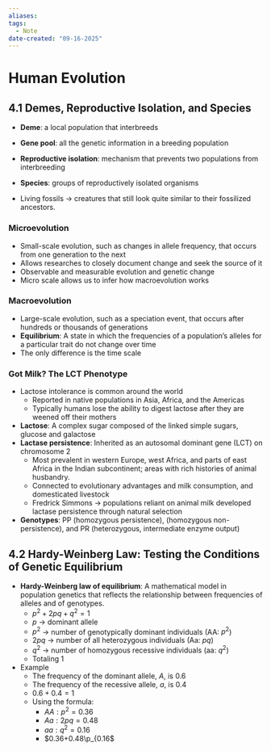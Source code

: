 ```yaml
---
aliases:
tags:
  - Note
date-created: "09-16-2025"
---
```

# Human Evolution

## 4.1 Demes, Reproductive Isolation, and Species
- **Deme**: a local population that interbreeds
- **Gene pool**: all the genetic information in a breeding population
- **Reproductive isolation**: mechanism that prevents two populations from interbreeding
- **Species**: groups of reproductively isolated organisms

- Living fossils → creatures that still look quite similar to their fossilized ancestors.

### Microevolution
- Small-scale evolution, such as changes in allele frequency, that occurs from one generation to the next
- Allows researches to closely document change and seek the source of it
- Observable and measurable evolution and genetic change
- Micro scale allows us to infer how macroevolution works
### Macroevolution
- Large-scale evolution, such as a speciation event, that occurs after hundreds or thousands of generations
- **Equilibrium**: A state in which the frequencies of a population’s alleles for a particular trait do not change over time
- The only difference is the time scale
### Got Milk? The LCT Phenotype
- Lactose intolerance is common around the world
	- Reported in native populations in Asia, Africa, and the Americas
	- Typically humans lose the ability to digest lactose after they are weened off their mothers
- **Lactose**: A complex sugar composed of the linked simple sugars, glucose and galactose
- **Lactase persistence**: Inherited as an autosomal dominant gene (LCT) on chromosome 2
	- Most prevalent in western Europe, west Africa, and parts of east Africa in the Indian subcontinent; areas with rich histories of animal husbandry.
	- Connected to evolutionary advantages and milk consumption, and domesticated livestock
	- Fredrick Simmons → populations reliant on animal milk developed lactase persistence through natural selection
- **Genotypes**: PP (homozygous persistence), (homozygous non-persistence), and PR (heterozygous, intermediate enzyme output)
## 4.2 Hardy-Weinberg Law: Testing the Conditions of Genetic Equilibrium
- **Hardy-Weinberg law of equilibrium**: A mathematical model in population genetics that reflects the relationship between frequencies of alleles and of genotypes. 
	- $p^2 + 2pq + q^2 = 1$ 
	- $p$ → dominant allele
	- $p^2$ → number of genotypically dominant individuals (AA: $p^2$)
	- $2pq$ → number of all heterozygous individuals (Aa: $pq$)
	- $q^2$ → number of homozygous recessive individuals (aa: $q^2$)
	- Totaling $1$
- Example
	- The frequency of the dominant allele, $A$, is $0.6$  
	- The frequency of the recessive allele, $a$, is $0.4$ 
	- $0.6 + 0.4 = 1$
	- Using the formula:
		- $AA: p^2 = 0.36$
		- $Aa: 2pq = 0.48$
		- $aa:q^2=0.16$
		- $0.36+0.48\p_{0.16$

